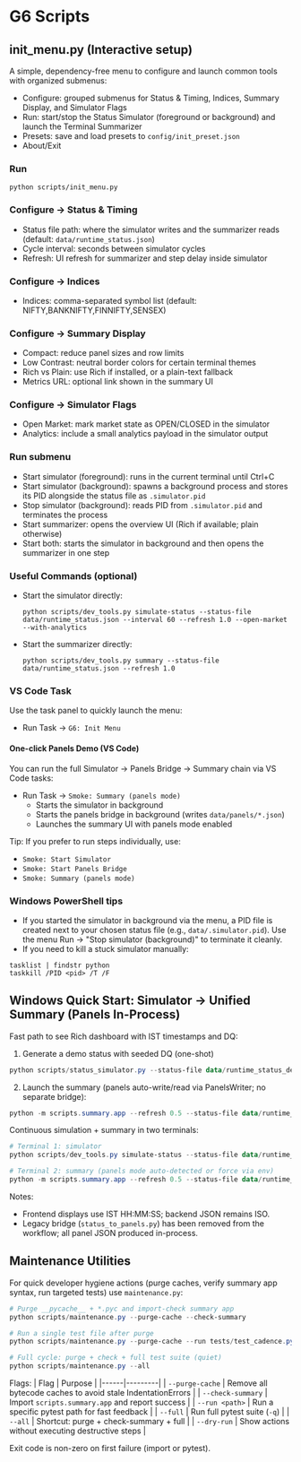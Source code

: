 # G6 Scripts

## init_menu.py (Interactive setup)

A simple, dependency-free menu to configure and launch common tools with organized submenus:

- Configure: grouped submenus for Status & Timing, Indices, Summary Display, and Simulator Flags
- Run: start/stop the Status Simulator (foreground or background) and launch the Terminal Summarizer
- Presets: save and load presets to `config/init_preset.json`
- About/Exit

### Run

```
python scripts/init_menu.py
```

### Configure → Status & Timing

- Status file path: where the simulator writes and the summarizer reads (default: `data/runtime_status.json`)
- Cycle interval: seconds between simulator cycles
- Refresh: UI refresh for summarizer and step delay inside simulator

### Configure → Indices

- Indices: comma-separated symbol list (default: NIFTY,BANKNIFTY,FINNIFTY,SENSEX)

### Configure → Summary Display

- Compact: reduce panel sizes and row limits
- Low Contrast: neutral border colors for certain terminal themes
- Rich vs Plain: use Rich if installed, or a plain-text fallback
- Metrics URL: optional link shown in the summary UI

### Configure → Simulator Flags

- Open Market: mark market state as OPEN/CLOSED in the simulator
- Analytics: include a small analytics payload in the simulator output

### Run submenu

- Start simulator (foreground): runs in the current terminal until Ctrl+C
- Start simulator (background): spawns a background process and stores its PID alongside the status file as `.simulator.pid`
- Stop simulator (background): reads PID from `.simulator.pid` and terminates the process
- Start summarizer: opens the overview UI (Rich if available; plain otherwise)
- Start both: starts the simulator in background and then opens the summarizer in one step

### Useful Commands (optional)

- Start the simulator directly:
  ```
  python scripts/dev_tools.py simulate-status --status-file data/runtime_status.json --interval 60 --refresh 1.0 --open-market --with-analytics
  ```
- Start the summarizer directly:
  ```
  python scripts/dev_tools.py summary --status-file data/runtime_status.json --refresh 1.0
  ```

### VS Code Task

Use the task panel to quickly launch the menu:
- Run Task → `G6: Init Menu`

#### One-click Panels Demo (VS Code)

You can run the full Simulator → Panels Bridge → Summary chain via VS Code tasks:

- Run Task → `Smoke: Summary (panels mode)`
  - Starts the simulator in background
  - Starts the panels bridge in background (writes `data/panels/*.json`)
  - Launches the summary UI with panels mode enabled

Tip: If you prefer to run steps individually, use:
- `Smoke: Start Simulator`
- `Smoke: Start Panels Bridge`
- `Smoke: Summary (panels mode)`

### Windows PowerShell tips

- If you started the simulator in background via the menu, a PID file is created next to your chosen status file (e.g., `data/.simulator.pid`). Use the menu Run → "Stop simulator (background)" to terminate it cleanly.
- If you need to kill a stuck simulator manually:

```
tasklist | findstr python
taskkill /PID <pid> /T /F
```

## Windows Quick Start: Simulator → Unified Summary (Panels In-Process)

Fast path to see Rich dashboard with IST timestamps and DQ:

1) Generate a demo status with seeded DQ (one-shot)

```powershell
python scripts/status_simulator.py --status-file data/runtime_status_demo.json --indices NIFTY,BANKNIFTY,FINNIFTY,SENSEX --interval 60 --refresh 0.1 --open-market --with-analytics --cycles 1
```

2) Launch the summary (panels auto-write/read via PanelsWriter; no separate bridge):

```powershell
python -m scripts.summary.app --refresh 0.5 --status-file data/runtime_status_demo.json
```

Continuous simulation + summary in two terminals:

```powershell
# Terminal 1: simulator
python scripts/dev_tools.py simulate-status --status-file data/runtime_status.json --indices NIFTY BANKNIFTY FINNIFTY SENSEX --interval 60 --refresh 1.0 --open-market --with-analytics

# Terminal 2: summary (panels mode auto-detected or force via env)
python -m scripts.summary.app --refresh 0.5 --status-file data/runtime_status.json
```

Notes:
- Frontend displays use IST HH:MM:SS; backend JSON remains ISO.
- Legacy bridge (`status_to_panels.py`) has been removed from the workflow; all panel JSON produced in-process.

## Maintenance Utilities

For quick developer hygiene actions (purge caches, verify summary app syntax, run targeted tests) use `maintenance.py`:

```powershell
# Purge __pycache__ + *.pyc and import-check summary app
python scripts/maintenance.py --purge-cache --check-summary

# Run a single test file after purge
python scripts/maintenance.py --purge-cache --run tests/test_cadence.py

# Full cycle: purge + check + full test suite (quiet)
python scripts/maintenance.py --all
```

Flags:
| Flag | Purpose |
|------|---------|
| `--purge-cache` | Remove all bytecode caches to avoid stale IndentationErrors |
| `--check-summary` | Import `scripts.summary.app` and report success |
| `--run <path>` | Run a specific pytest path for fast feedback |
| `--full` | Run full pytest suite (`-q`) |
| `--all` | Shortcut: purge + check-summary + full |
| `--dry-run` | Show actions without executing destructive steps |

Exit code is non-zero on first failure (import or pytest).
